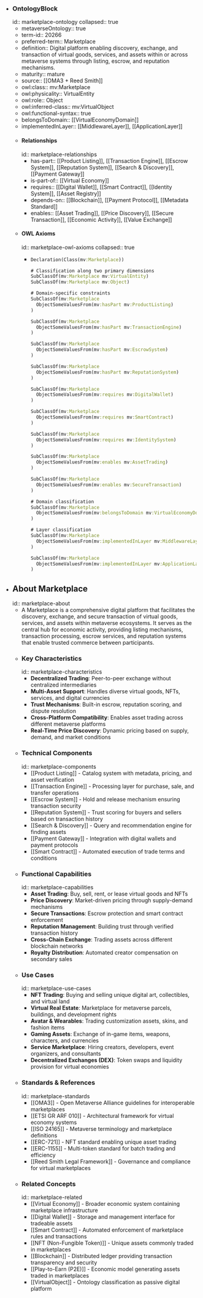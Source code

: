 - ### OntologyBlock
  id:: marketplace-ontology
  collapsed:: true
	- metaverseOntology:: true
	- term-id:: 20266
	- preferred-term:: Marketplace
	- definition:: Digital platform enabling discovery, exchange, and transaction of virtual goods, services, and assets within or across metaverse systems through listing, escrow, and reputation mechanisms.
	- maturity:: mature
	- source:: [[OMA3 + Reed Smith]]
	- owl:class:: mv:Marketplace
	- owl:physicality:: VirtualEntity
	- owl:role:: Object
	- owl:inferred-class:: mv:VirtualObject
	- owl:functional-syntax:: true
	- belongsToDomain:: [[VirtualEconomyDomain]]
	- implementedInLayer:: [[MiddlewareLayer]], [[ApplicationLayer]]
	- #### Relationships
	  id:: marketplace-relationships
		- has-part:: [[Product Listing]], [[Transaction Engine]], [[Escrow System]], [[Reputation System]], [[Search & Discovery]], [[Payment Gateway]]
		- is-part-of:: [[Virtual Economy]]
		- requires:: [[Digital Wallet]], [[Smart Contract]], [[Identity System]], [[Asset Registry]]
		- depends-on:: [[Blockchain]], [[Payment Protocol]], [[Metadata Standard]]
		- enables:: [[Asset Trading]], [[Price Discovery]], [[Secure Transaction]], [[Economic Activity]], [[Value Exchange]]
	- #### OWL Axioms
	  id:: marketplace-owl-axioms
	  collapsed:: true
		- ```clojure
		  Declaration(Class(mv:Marketplace))

		  # Classification along two primary dimensions
		  SubClassOf(mv:Marketplace mv:VirtualEntity)
		  SubClassOf(mv:Marketplace mv:Object)

		  # Domain-specific constraints
		  SubClassOf(mv:Marketplace
		    ObjectSomeValuesFrom(mv:hasPart mv:ProductListing)
		  )

		  SubClassOf(mv:Marketplace
		    ObjectSomeValuesFrom(mv:hasPart mv:TransactionEngine)
		  )

		  SubClassOf(mv:Marketplace
		    ObjectSomeValuesFrom(mv:hasPart mv:EscrowSystem)
		  )

		  SubClassOf(mv:Marketplace
		    ObjectSomeValuesFrom(mv:hasPart mv:ReputationSystem)
		  )

		  SubClassOf(mv:Marketplace
		    ObjectSomeValuesFrom(mv:requires mv:DigitalWallet)
		  )

		  SubClassOf(mv:Marketplace
		    ObjectSomeValuesFrom(mv:requires mv:SmartContract)
		  )

		  SubClassOf(mv:Marketplace
		    ObjectSomeValuesFrom(mv:requires mv:IdentitySystem)
		  )

		  SubClassOf(mv:Marketplace
		    ObjectSomeValuesFrom(mv:enables mv:AssetTrading)
		  )

		  SubClassOf(mv:Marketplace
		    ObjectSomeValuesFrom(mv:enables mv:SecureTransaction)
		  )

		  # Domain classification
		  SubClassOf(mv:Marketplace
		    ObjectSomeValuesFrom(mv:belongsToDomain mv:VirtualEconomyDomain)
		  )

		  # Layer classification
		  SubClassOf(mv:Marketplace
		    ObjectSomeValuesFrom(mv:implementedInLayer mv:MiddlewareLayer)
		  )

		  SubClassOf(mv:Marketplace
		    ObjectSomeValuesFrom(mv:implementedInLayer mv:ApplicationLayer)
		  )
		  ```
- ## About Marketplace
  id:: marketplace-about
	- A Marketplace is a comprehensive digital platform that facilitates the discovery, exchange, and secure transaction of virtual goods, services, and assets within metaverse ecosystems. It serves as the central hub for economic activity, providing listing mechanisms, transaction processing, escrow services, and reputation systems that enable trusted commerce between participants.
	- ### Key Characteristics
	  id:: marketplace-characteristics
		- **Decentralized Trading**: Peer-to-peer exchange without centralized intermediaries
		- **Multi-Asset Support**: Handles diverse virtual goods, NFTs, services, and digital currencies
		- **Trust Mechanisms**: Built-in escrow, reputation scoring, and dispute resolution
		- **Cross-Platform Compatibility**: Enables asset trading across different metaverse platforms
		- **Real-Time Price Discovery**: Dynamic pricing based on supply, demand, and market conditions
	- ### Technical Components
	  id:: marketplace-components
		- [[Product Listing]] - Catalog system with metadata, pricing, and asset verification
		- [[Transaction Engine]] - Processing layer for purchase, sale, and transfer operations
		- [[Escrow System]] - Hold and release mechanism ensuring transaction security
		- [[Reputation System]] - Trust scoring for buyers and sellers based on transaction history
		- [[Search & Discovery]] - Query and recommendation engine for finding assets
		- [[Payment Gateway]] - Integration with digital wallets and payment protocols
		- [[Smart Contract]] - Automated execution of trade terms and conditions
	- ### Functional Capabilities
	  id:: marketplace-capabilities
		- **Asset Trading**: Buy, sell, rent, or lease virtual goods and NFTs
		- **Price Discovery**: Market-driven pricing through supply-demand mechanisms
		- **Secure Transactions**: Escrow protection and smart contract enforcement
		- **Reputation Management**: Building trust through verified transaction history
		- **Cross-Chain Exchange**: Trading assets across different blockchain networks
		- **Royalty Distribution**: Automated creator compensation on secondary sales
	- ### Use Cases
	  id:: marketplace-use-cases
		- **NFT Trading**: Buying and selling unique digital art, collectibles, and virtual land
		- **Virtual Real Estate**: Marketplace for metaverse parcels, buildings, and development rights
		- **Avatar & Wearables**: Trading customization assets, skins, and fashion items
		- **Gaming Assets**: Exchange of in-game items, weapons, characters, and currencies
		- **Service Marketplace**: Hiring creators, developers, event organizers, and consultants
		- **Decentralized Exchanges (DEX)**: Token swaps and liquidity provision for virtual economies
	- ### Standards & References
	  id:: marketplace-standards
		- [[OMA3]] - Open Metaverse Alliance guidelines for interoperable marketplaces
		- [[ETSI GR ARF 010]] - Architectural framework for virtual economy systems
		- [[ISO 24165]] - Metaverse terminology and marketplace definitions
		- [[ERC-721]] - NFT standard enabling unique asset trading
		- [[ERC-1155]] - Multi-token standard for batch trading and efficiency
		- [[Reed Smith Legal Framework]] - Governance and compliance for virtual marketplaces
	- ### Related Concepts
	  id:: marketplace-related
		- [[Virtual Economy]] - Broader economic system containing marketplace infrastructure
		- [[Digital Wallet]] - Storage and management interface for tradeable assets
		- [[Smart Contract]] - Automated enforcement of marketplace rules and transactions
		- [[NFT (Non-Fungible Token)]] - Unique assets commonly traded in marketplaces
		- [[Blockchain]] - Distributed ledger providing transaction transparency and security
		- [[Play-to-Earn (P2E)]] - Economic model generating assets traded in marketplaces
		- [[VirtualObject]] - Ontology classification as passive digital platform
